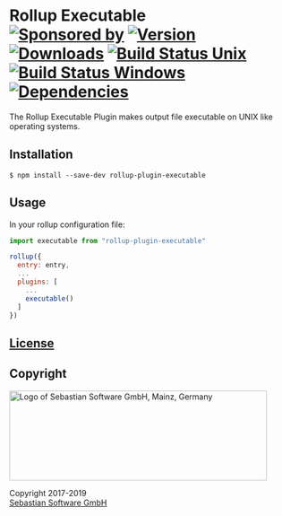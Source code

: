 # Rollup Executable <br/>[![Sponsored by][sponsor-img]][sponsor] [![Version][npm-version-img]][npm] [![Downloads][npm-downloads-img]][npm] [![Build Status Unix][travis-img]][travis] [![Build Status Windows][appveyor-img]][appveyor] [![Dependencies][deps-img]][deps]

The Rollup Executable Plugin makes output file executable on UNIX like operating systems.

[sponsor-img]: https://img.shields.io/badge/Sponsored%20by-Sebastian%20Software-692446.svg
[sponsor]: https://www.sebastian-software.de
[deps]: https://david-dm.org/sebastian-software/rollup-plugin-executable
[deps-img]: https://david-dm.org/sebastian-software/rollup-plugin-executable.svg
[npm]: https://www.npmjs.com/package/rollup-plugin-executable
[npm-downloads-img]: https://img.shields.io/npm/dm/rollup-plugin-executable.svg
[npm-version-img]: https://img.shields.io/npm/v/rollup-plugin-executable.svg
[travis-img]: https://img.shields.io/travis/sebastian-software/rollup-plugin-executable/master.svg?branch=master&label=unix%20build
[appveyor-img]: https://img.shields.io/appveyor/ci/fastner/rollup-plugin-executable/master.svg?label=windows%20build
[travis]: https://travis-ci.org/sebastian-software/rollup-plugin-executable
[appveyor]: https://ci.appveyor.com/project/fastner/rollup-plugin-executable/branch/master


## Installation

```console
$ npm install --save-dev rollup-plugin-executable
```


## Usage

In your rollup configuration file:

```js
import executable from "rollup-plugin-executable"

rollup({
  entry: entry,
  ...
  plugins: [
    ...
    executable()
  ]
})
```

## [License](license)


## Copyright

<img src="https://cdn.rawgit.com/sebastian-software/sebastian-software-brand/0d4ec9d6/sebastiansoftware-en.svg" alt="Logo of Sebastian Software GmbH, Mainz, Germany" width="460" height="160"/>

Copyright 2017-2019<br/>[Sebastian Software GmbH](http://www.sebastian-software.de)
